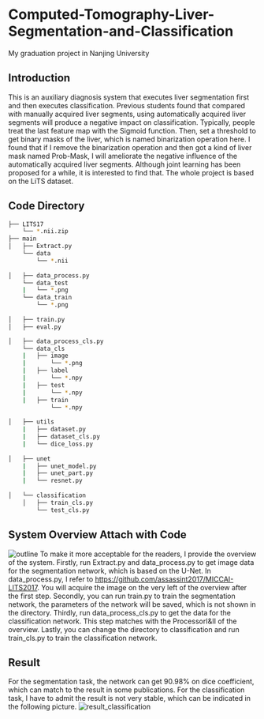 # Computed-Tomography-Liver-Segmentation-and-Classification
My graduation project in Nanjing University
## Introduction
This is an auxiliary diagnosis system that executes liver segmentation first and then executes classification. Previous students found that compared with manually acquired liver segments, using automatically acquired liver segments will produce a negative impact on classification. Typically, people treat the last feature map with the Sigmoid function. Then, set a threshold to get binary masks of the liver, which is named binarization operation here. I found that if I remove the binarization operation and then got a kind of liver mask named Prob-Mask, I will ameliorate the negative influence of the automatically acquired liver segments. Although joint learning has been proposed for a while, it is interested to find that. The whole project is based on the LiTS dataset.
## Code Directory
```bash
├── LITS17
    └── *.nii.zip
├── main
│   ├── Extract.py
    └── data
        └── *.nii
        
│   ├── data_process.py
    └── data_test
    |   └── *.png
    └── data_train
        └── *.png
        
│   ├── train.py
│   ├── eval.py

│   ├── data_process_cls.py
    └── data_cls
    |   ├── image
    |       └── *.png
    |   ├── label
    |       └── *.npy
    |   ├── test
    |       └── *.npy
    |   ├── train
            └── *.npy
    
│   ├── utils
    |   ├── dataset.py
    |   ├── dataset_cls.py
    |   └── dice_loss.py
    
│   ├── unet
    |   ├── unet_model.py
    |   ├── unet_part.py
    |   └── resnet.py
    
│   └── classification
    │   ├── train_cls.py
        └── test_cls.py      
```
## System Overview Attach with Code
![outline](https://user-images.githubusercontent.com/108105092/175440357-4f5fd8ec-b24e-44e1-808b-9f5e2cc8f84f.png)
To make it more acceptable for the readers, I provide the overview of the system. Firstly, run Extract.py and data_process.py to get image data for the segmentation network, which is based on the U-Net. In data_process.py, I refer to https://github.com/assassint2017/MICCAI-LITS2017. You will acquire the image on the very left of the overview after the first step. Secondly, you can run train.py to train the segmentation network, the parameters of the network will be saved, which is not shown in the directory. Thirdly, run data_process_cls.py to get the data for the classification network. This step matches with the ProcessorI&II of the overview. Lastly, you can change the directory to classification and run train_cls.py to train the classification network.

## Result
For the segmentation task, the network can get 90.98% on dice coefficient, which can match to the result in some publications. For the classification task, I have to admit the result is not very stable, which can be indicated in the following picture.
![result_classification](https://user-images.githubusercontent.com/108105092/175536323-49c711f8-b647-4fb7-bd11-b78d8ff2a381.png)



